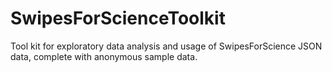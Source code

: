 # SwipesForScienceToolkit
Tool kit for exploratory data analysis and usage of SwipesForScience JSON data, complete with anonymous sample data.
